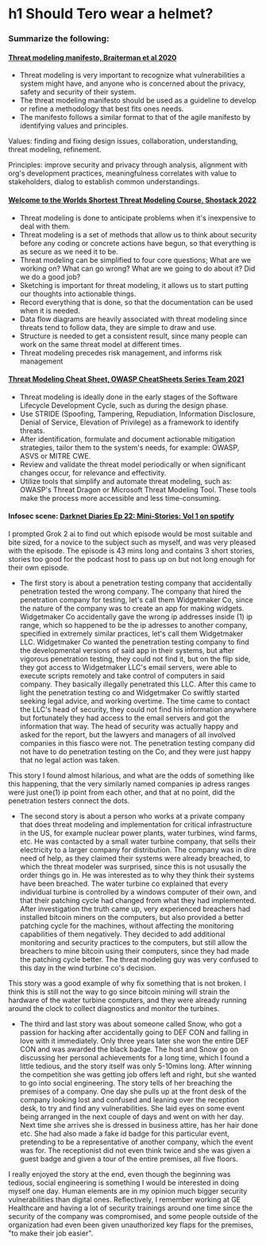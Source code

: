 # h1 Should Tero wear a helmet?
### Summarize the following:
#### [Threat modeling manifesto, Braiterman et al 2020](https://www.threatmodelingmanifesto.org/)
- Threat modeling is very important to recognize what vulnerabilities a system might have, and anyone who is concerned about the privacy, safety and security of their system.
- The threat modeling manifesto should be used as a guideline to develop or refine a methodology that best fits ones needs.
- The manifesto follows a similar format to that of the agile manifesto by identifying values and principles.

Values: finding and fixing design issues, collaboration, understanding, threat modeling, refinement.

Principles: improve security and privacy through analysis, alignment with org's development practices, meaningfulness correlates with value to stakeholders, dialog to establish common understandings.

#### [Welcome to the Worlds Shortest Threat Modeling Course, Shostack 2022](https://www.youtube.com/playlist?list=PLCVhBqLDKoOOZqKt74QI4pbDUnXSQo0nf)
- Threat modeling is done to anticipate problems when it's inexpensive to deal with them.
- Threat modeling is a set of methods that allow us to think about security before any coding or concrete actions have begun, so that everything is as secure as we need it to be.
- Threat modeling can be simplified to four core questions; What are we working on? What can go wrong? What are we going to do about it? Did we do a good job?
- Sketching is important for threat modeling, it allows us to start putting our thoughts into actionable things.
- Record everything that is done, so that the documentation can be used when it is needed.
- Data flow diagrams are heavily associated with threat modeling since threats tend to follow data, they are simple to draw and use.
- Structure is needed to get a consistent result, since many people can work on the same threat model at different times.
- Threat modeling precedes risk management, and informs risk management

#### [Threat Modeling Cheat Sheet, OWASP CheatSheets Series Team 2021](https://cheatsheetseries.owasp.org/cheatsheets/Threat_Modeling_Cheat_Sheet.html)
- Threat modeling is ideally done in the early stages of the Software Lifecycle Development Cycle, such as during the design phase.
- Use STRIDE (Spoofing, Tampering, Repudiation, Information Disclosure, Denial of Service, Elevation of Privilege) as a framework to identify threats.
- After identification, formulate and document actionable mitigation strategies, tailor them to the system's needs, for example: OWASP, ASVS or MITRE CWE.
- Review and validate the threat model periodically or when significant changes occur, for relevance and effectivity.
- Utilize tools that simplify and automate threat modeling, such as: OWASP's Threat Dragon or Microsoft Threat Modeling Tool. These tools make the process more accessible and less time-consuming.

#### Infosec scene: [Darknet Diaries Ep 22: Mini-Stories: Vol 1 on spotify](https://open.spotify.com/episode/6MeXRqElCoAe3vMDvoXcvT?si=SUGlvdwXTVSWQdcVmCxDWw)
I prompted Grok 2 ai to find out which episode would be most suitable and bite sized, for a novice to the subject such as myself, and was very pleased with the episode. The episode is 43 mins long and contains 3 short stories, stories too good for the podcast host to pass up on but not long enough for their own episode.
- The first story is about a penetration testing company that accidentally penetration tested the wrong company. The company that hired the penetration company for testing, let's call them Widgetmaker Co, since the nature of the company was to create an app for making widgets. Widgetmaker Co accidentally gave the wrong ip addresses inside (1) ip range, which so happened to be the ip adresses to another company, specified in extremely similar practices, let's call them Widgetmaker LLC. Widgetmaker Co wanted the penetration testing company to find the developmental versions of said app in their systems, but after vigorous penetration testing, they could not find it, but on the flip side, they got access to Widgetmaker LLC's email servers, were able to execute scripts remotely and take control of computers in said company. They basically illegally penetrated this LLC. After this came to light the penetration testing co and Widgetmaker Co swiftly started seeking legal advice, and working overtime. The time came to contact the LLC's head of security, they could not find his information anywhere but fortunately they had access to the email servers and got the information that way. The head of security was actually happy and asked for the report, but the lawyers and managers of all involved companies in this fiasco were not. The penetration testing company did not have to do penetration testing on the Co, and they were just happy that no legal action was taken.

This story I found almost hilarious, and what are the odds of something like this happening, that the very similarly named companies ip adress ranges were just one(1) ip point from each other, and that at no point, did the penetration testers connect the dots.
- The second story is about a person who works at a private company that does threat modeling and implementation for critical infrastructure in the US, for example nuclear power plants, water turbines, wind farms, etc. He was contacted by a small water turbine company, that sells their electricity to a larger company for distribution. The company was in dire need of help, as they claimed their systems were already breached, to which the threat modeler was surprised, since this is not ususally the order things go in. He was interested as to why they think their systems have been breached. The water turbine co explained that every individual turbine is controlled by a windows computer of their own, and that their patching cycle had changed from what they had implemented. After investigation the truth came up, very experienced breachers had installed bitcoin miners on the computers, but also provided a better patching cycle for the machines, without affecting the monitoring capabilities of them negatively. They decided to add additional monitoring and security practices to the computers, but still allow the breachers to mine bitcoin using their computers, since they had made the patching cycle better. The threat modeling guy was very confused to this day in the wind turbine co's decision.

This story was a good example of why fix something that is not broken. I think this is still not the way to go since bitcoin mining will strain the hardware of the water turbine computers, and they were already running around the clock to collect diagnostics and monitor the turbines.
- The third and last story was about someone called Snow, who got a passion for hacking after accidentally going to DEF CON and falling in love with it immediately. Only three years later she won the entire DEF CON and was awarded the black badge. The host and Snow go on discussing her personal achievements for a long time, which I found a little tedious, and the story itself was only 5-10mins long. After winning the competition she was getting job offers left and right, but she wanted to go into social engineering. The story tells of her breaching the premises of a company. One day she pulls up at the front desk of the company looking lost and confused and leaning over the reception desk, to try and find any vulnerabilities. She laid eyes on some event being arranged in the next couple of days and went on with her day. Next time she arrives she is dressed in business attire, has her hair done etc. She had also made a fake id badge for this particular event, pretending to be a representative of another company, which the event was for. The receptionist did not even think twice and she was given a guest badge and given a tour of the entire premises, all five floors.

I really enjoyed the story at the end, even though the beginning was tedious, social engineering is something I would be interested in doing myself one day. Human elements are in my opinion much bigger security vulnerabilities than digital ones. Reflectively, I remember working at GE Healthcare and having a lot of security trainings around one time since the security of the company was compromised, and some people outside of the organization had even been given unauthorized key flaps for the premises, "to make their job easier".
